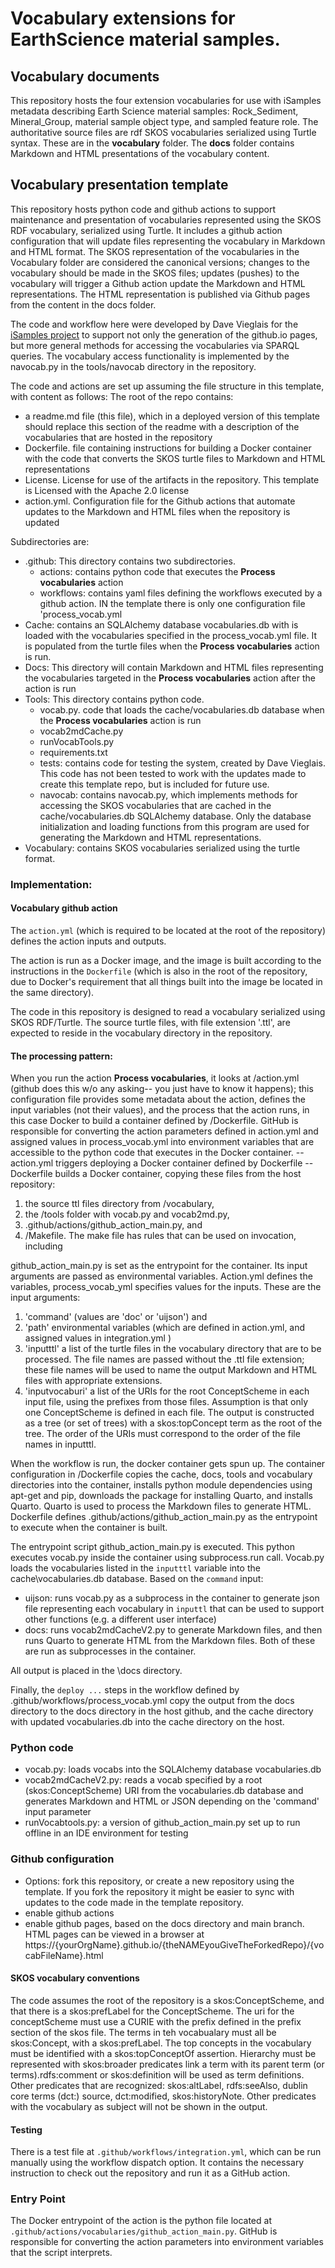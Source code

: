 # Vocabulary extensions for EarthScience material samples.

## Vocabulary documents
This repository hosts the four extension vocabularies for use with iSamples metadata describing Earth Science material samples: Rock_Sediment, Mineral_Group, material sample object type, and sampled feature role. The authoritative source files are rdf SKOS vocabularies serialized using Turtle syntax. These are in the **vocabulary** folder. The **docs** folder contains Markdown and HTML presentations of the vocabulary content. 

##  Vocabulary presentation template

This repository hosts python code and github actions to support maintenance and presentation of vocabularies represented using the SKOS RDF vocabulary, serialized using Turtle. It includes a github action configuration that will update files representing the vocabulary in Markdown and HTML format. The SKOS representation of the vocabularies in the Vocabulary folder are considered the canonical versions; changes to the vocabulary should be made in the SKOS files; updates (pushes) to the vocabulary will trigger a Github action update the Markdown and HTML representations. The HTML representation is published via Github pages from the content in the docs folder.

The code and workflow here were developed by Dave Vieglais for the [iSamples project](https://isamplesorg.github.io/) to support not only the generation of the github.io pages, but more general methods for accessing the vocabularies via SPARQL queries. The vocabulary access functionality is implemented by the navocab.py in the tools/navocab directory in the repository.   

The code and actions are set up assuming the file structure in this template, with content as follows:
The root of the repo contains:
- a readme.md file (this file), which in a deployed version of this template should replace this section of the readme with a description of the vocabularies that are hosted in the repository
- Dockerfile. file containing instructions for building a Docker container with the code that converts the SKOS turtle files to Markdown and HTML representations
- License. License for use of the artifacts in the repository. This template is Licensed with the Apache 2.0 license
- action.yml. Configuration file for the Github actions that automate updates to the Markdown and HTML files when the repository is updated
  
Subdirectories are:
- .github: This directory contains two subdirectories.
  - actions: contains python code that executes the  **Process vocabularies** action
  - workflows: contains yaml files defining the workflows executed by a github action. IN the template there is only one configuration file 'process_vocab.yml
- Cache:  contains an SQLAlchemy database vocabularies.db with is loaded with the vocabularies specified in the process_vocab.yml file. It is populated from the turtle files when the **Process vocabularies** action is run.
- Docs: This directory will contain Markdown and HTML files representing the vocabularies targeted in the **Process vocabularies** action after the action is run
- Tools: This directory contains python code.
  - vocab.py. code that loads the cache/vocabularies.db database when the **Process vocabularies** action is run
  - vocab2mdCache.py
  - runVocabTools.py
  - requirements.txt
  - tests: contains code for testing the system, created by Dave Vieglais. This code has not been tested to work with the updates made to create this template repo, but is included for future use.
  - navocab: contains navocab.py, which implements methods for accessing the SKOS vocabularies that are cached in the cache/vocabularies.db SQLAlchemy database. Only the database initialization and loading functions from this program are used for generating the Markdown and HTML representations. 
- Vocabulary: contains SKOS vocabularies serialized using the turtle format.

### Implementation: 
#### Vocabulary github action

The `action.yml` (which is required to be located at the root of the repository) defines the action inputs and outputs.  

The action is run as a Docker image, and the image is built according to the instructions in the `Dockerfile` (which is also in the root of the repository, due to Docker's requirement that all things built into the image be located in the same directory).

The code in this repository is designed to read a vocabulary serialized using SKOS RDF/Turtle. The source turtle files, with file extension '.ttl', are expected to reside in the vocabulary directory in the repository.

#### The processing pattern: 

When you run the action **Process vocabularies**, it looks at /action.yml (github does this w/o any asking-- you just have to know it happens); this configuration file provides some metadata about the action, defines the input variables (not their values), and the process that the action runs, in this case Docker to build a container defined by /Dockerfile. GitHub is responsible for converting the action parameters defined in action.yml and  assigned values in process_vocab.yml into environment variables that are accessible to the python code that executes in the Docker container.
-- action.yml triggers deploying a Docker container defined by Dockerfile 
-- Dockerfile builds a Docker container, copying these files from the host repository:
  1) the source ttl files directory from /vocabulary,  
  2) the /tools folder with vocab.py and vocab2md.py,
  3) .github/actions/github_action_main.py, and 
  4) /Makefile. The make file has rules that can be used on invocation, including 

github_action_main.py is set as the entrypoint for the container. Its input arguments are passed as environmental variables. Action.yml defines the variables, process_vocab_yml specifies values for the inputs. These are the input arguments:
  1) 'command' (values are 'doc' or 'uijson') and
  2) 'path' environmental variables (which are defined in action.yml, and assigned values in integration.yml )
  3) 'inputttl' a list of the turtle files in the vocabulary directory that are to be processed. The file names are passed without the .ttl file extension; these file names will be used to name the output Markdown and HTML files with appropriate extensions.
  4) 'inputvocaburi' a list of the URIs for the root ConceptScheme in each input file, using the prefixes from those files. Assumption is that only one ConceptScheme is defined in each file. The output is constructed as a tree (or set of trees) with a skos:topConcept term as the root of the tree. The order of the URIs must correspond to the order of the file names in inputttl.  

When the workflow is run, the docker container gets spun up. The container configuration in /Dockerfile copies the cache, docs, tools and vocabulary directories into the container, installs python module dependencies using apt-get and pip, downloads the package for installing Quarto, and installs Quarto.  Quarto is used to process the Markdown files to generate HTML. Dockerfile defines .github/actions/github_action_main.py as the entrypoint to execute when the container is built. 

The entrypoint script github_action_main.py is executed.  This python executes vocab.py inside the container using subprocess.run call. Vocab.py loads the vocabularies listed in the `inputttl` variable into the cache\vocabularies.db database. Based on the `command` input:
- uijson: runs vocab.py as a subprocess in the container to generate json file representing each vocabulary in `inputtl` that can be used to support other functions (e.g. a different user interface)
- docs: runs vocab2mdCacheV2.py to generate Markdown files, and then runs Quarto to generate HTML from the Markdown files. Both of these are run as subprocesses in the container.

All output is placed in the \docs directory.

Finally, the `deploy ...` steps in the workflow defined by .github/workflows/process_vocab.yml copy the output from the docs directory to the docs directory in the host github, and the cache directory with updated vocabularies.db into the cache directory on the host.
 
### Python code
- vocab.py: loads vocabs into the SQLAlchemy database vocabularies.db
- vocab2mdCacheV2.py: reads a vocab specified by a root (skos:ConceptScheme) URI from the vocabularies.db database and generates Markdown and HTML or JSON depending on the 'command' input parameter
- runVocabtools.py: a version of github_action_main.py set up to run offline in an IDE environment for testing

### Github configuration
- Options: fork this repository, or create a new repository using the template. If you fork the repository it might be easier to sync with updates to the code made in the template repository.
- enable github actions
- enable github pages, based on the docs directory and main branch.  HTML pages can be viewed in a browser at https://{yourOrgName}.github.io/{theNAMEyouGiveTheForkedRepo}/{vocabFileName}.html

#### SKOS vocabulary conventions 
The code assumes the root of the repository is a skos:ConceptScheme, and that there is a skos:prefLabel for the ConceptScheme.  The uri for the conceptScheme must use a CURIE with the prefix defined in the prefix section of the skos file. The terms in teh vocabualary must all be skos:Concept, with a skos:prefLabel. The top concepts in the vocabulary must be identified with a skos:topConceptOf assertion. Hierarchy must be represented with skos:broader predicates link a term with its parent term (or terms).rdfs:comment or skos:definition will be used as term definitions. Other predicates that are recognized: skos:altLabel, rdfs:seeAlso, dublin core terms (dct:) source, dct:modified, skos:historyNote. Other predicates with the vocabulary as subject will not be shown in the output.

#### Testing
There is a test file at `.github/workflows/integration.yml`, which can be run manually using the workflow dispatch option.  It contains the necessary instruction to check out the repository and run it as a GitHub action.

### Entry Point
The Docker entrypoint of the action is the python file located at `.github/actions/vocabularies/github_action_main.py`.  GitHub is responsible for converting the action parameters into environment variables that the script interprets.
